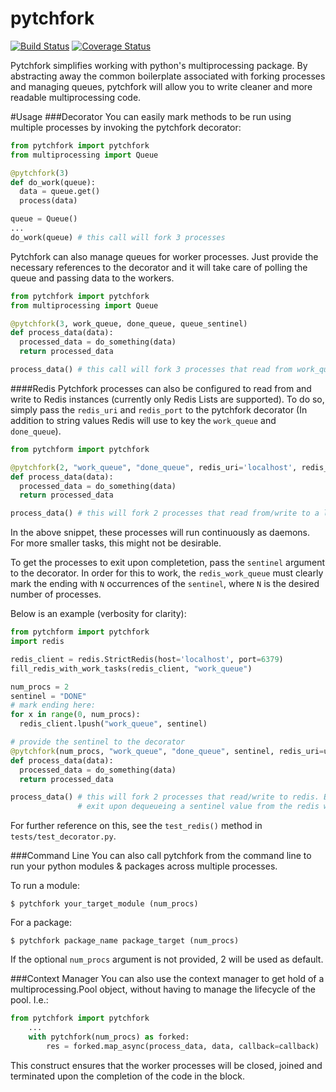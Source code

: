 # pytchfork
[![Build Status](https://travis-ci.org/shaunvxc/pytchfork.svg?branch=master)](https://travis-ci.org/shaunvxc/pytchfork)
[![Coverage Status](https://coveralls.io/repos/shaunvxc/pytchfork/badge.svg?branch=master&service=github)](https://coveralls.io/github/shaunvxc/pytchfork)

Pytchfork simplifies working with python's multiprocessing package.  By abstracting away the common boilerplate associated with forking processes and managing queues, pytchfork will allow you to write cleaner and more readable multiprocessing code.

#Usage
###Decorator
You can easily mark methods to be run using multiple processes by invoking the pytchfork decorator:
```python
from pytchfork import pytchfork
from multiprocessing import Queue

@pytchfork(3)
def do_work(queue):
  data = queue.get()
  process(data)

queue = Queue()
...
do_work(queue) # this call will fork 3 processes
```
Pytchfork can also manage queues for worker processes.  Just provide the necessary references to the decorator and
it will take care of polling the queue and passing data to the workers.

```python
from pytchfork import pytchfork
from multiprocessing import Queue

@pytchfork(3, work_queue, done_queue, queue_sentinel)
def process_data(data):
  processed_data = do_something(data)
  return processed_data

process_data() # this call will fork 3 processes that read from work_queue & write to done_queue.
```
####Redis
Pytchfork processes can also be configured to read from and write to Redis instances (currently only Redis Lists are supported).  To do so, simply pass the `redis_uri` and `redis_port` to the pytchfork decorator (In addition to string values Redis will use to key the `work_queue` and `done_queue`).  

```python
from pytchform import pytchfork

@pytchfork(2, "work_queue", "done_queue", redis_uri='localhost', redis_port=6379)
def process_data(data):
  processed_data = do_something(data)
  return processed_data

process_data() # this will fork 2 processes that read from/write to a local redis instance   
```

In the above snippet, these processes will run continuously as daemons.  For more smaller tasks, this might not be desirable. 

To get the processes to exit upon completetion, pass the `sentinel` argument to the decorator. In order for this to work, the `redis_work_queue` must clearly mark the ending with `N` occurrences of the `sentinel`, where `N` is the desired number of processes. 

Below is an example (verbosity for clarity):

```python
from pytchform import pytchfork
import redis

redis_client = redis.StrictRedis(host='localhost', port=6379)
fill_redis_with_work_tasks(redis_client, "work_queue")

num_procs = 2
sentinel = "DONE"
# mark ending here:
for x in range(0, num_procs):
  redis_client.lpush("work_queue", sentinel)

# provide the sentinel to the decorator
@pytchfork(num_procs, "work_queue", "done_queue", sentinel, redis_uri=uri, redis_port=port)
def process_data(data):
  processed_data = do_something(data)
  return processed_data

process_data() # this will fork 2 processes that read/write to redis. Each process will
               # exit upon dequeueing a sentinel value from the redis work queue
```
For further reference on this, see the `test_redis()` method in `tests/test_decorator.py`.

###Command Line
You can also call pytchfork from the command line to run your python modules & packages across multiple processes.

To run a module:
```console
$ pytchfork your_target_module (num_procs) 
```

For a package:
```console
$ pytchfork package_name package_target (num_procs)
```
If the optional `num_procs` argument is not provided, 2 will be used as default.

###Context Manager
You can also use the context manager to get hold of a multiprocessing.Pool object, without having to manage the lifecycle of the pool.  I.e.:

```python
from pytchfork import pytchfork
    ...
    with pytchfork(num_procs) as forked:
        res = forked.map_async(process_data, data, callback=callback)
```

This construct ensures that the worker processes will be closed, joined and terminated upon the completion of the code in the block. 
